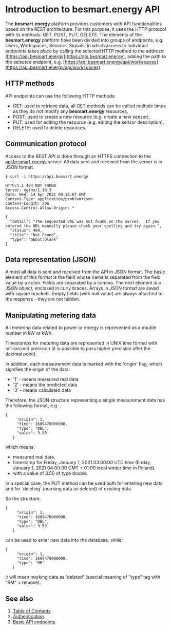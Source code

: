 # Introduction to besmart.energy API

The **besmart.energy** platform provides customers with API functionalities based on the REST architecture. For this purpose, it uses the HTTP protocol with its methods: GET, POST, PUT, DELETE. The elements of the **besmart.energy** platform have been divided into groups of endpoints, e.g. Users, Workspaces, Sensors, Signals, in which access to individual endpoints takes place by calling the selected HTTP method to the address: [https://api.besmart.energy](https://api.besmart.energy), adding the path to the selected endpoint, e.g. [https://api.besmart.energy/api/workspaces](https://api.besmart.energy/api/workspaces).

## HTTP methods
API endpoints can use the following HTTP methods:

* GET: used to retrieve data, all GET methods can be called multiple times as they do not modify any **besmart.energy** resources,
* POST: used to create a new resource (e.g. create a new sensor),
* PUT: used for editing the resource (e.g. editing the sensor description),
* DELETE: used to delete resources.

## Communication protocol

Access to the REST API is done through an HTTPS connection to the [api.besmart.energy](https://api.besmart.energy) server. All data sent and received from the server is in JSON format.

    $ curl -i https://api.besmart.energy
    
    HTTP/1.1 404 NOT FOUND
    Server: nginx/1.10.3
    Date: Wed, 14 Apr 2021 09:15:07 GMT
    Content-Type: application/problem+json
    Content-Length: 206
    Access-Control-Allow-Origin: *
    
    {
      "detail": "The requested URL was not found on the server.  If you entered the URL manually please check your spelling and try again.",
      "status": 404,
      "title": "Not Found",
      "type": "about:blank"
    }

## Data representation (JSON)

Almost all data is sent and received from the API in JSON format. The basic element of this format is the field whose name is separated from the field value by a colon. Fields are separated by a comma. The next element is a JSON object, enclosed in curly braces. Arrays in JSON format are saved with square brackets. Empty fields (with null value) are always attached to the response - they are not hidden.

## Manipulating metering data

All metering data related to power or energy is represented as a double number in kW or kWh.

Timestamps for metering data are represented in UNIX time format with millisecond precision (it is possible to pass higher precision after the decimal point).

In addition, each measurement data is marked with the 'origin' flag, which signifies the origin of the data:

* '1' - means measured real data
* '2' - means the predicted data
* '3' - means calculated data

Therefore, the JSON structure representing a single measurement data has the following format, e.g .:

    {
         "origin": 1,
         "time": 1609470000000,
         "type": "DBL",
         "value": 3.50
       }

which means:

* measured real data,
* timestamp for Friday, January 1, 2021 03:00:00 UTC time (Friday, January 1, 2021 04:00:00 GMT + 01:00 local winter time in Poland),
* with a value of 3.50 of type double.

In a special case, the PUT method can be used both for entering new data and for 'deleting' (marking data as deleted) of existing data.

So the structure:

    {
         "origin": 1,
         "time": 1609470000000,
         "type": "DBL",
         "value": 3.50
       }

can be used to enter new data into the database, while:

    {
         "origin": 1,
         "time": 1609470000000,
         "type": "RM"
       }

it will mean marking data as 'deleted' (special meaning of "type" tag with "RM" = remove).

## See also
1. [Table of Contents](../README.md)
2. [Authentication](authentication.md)
3. [Basic API endpoints](besmart_api.md)
